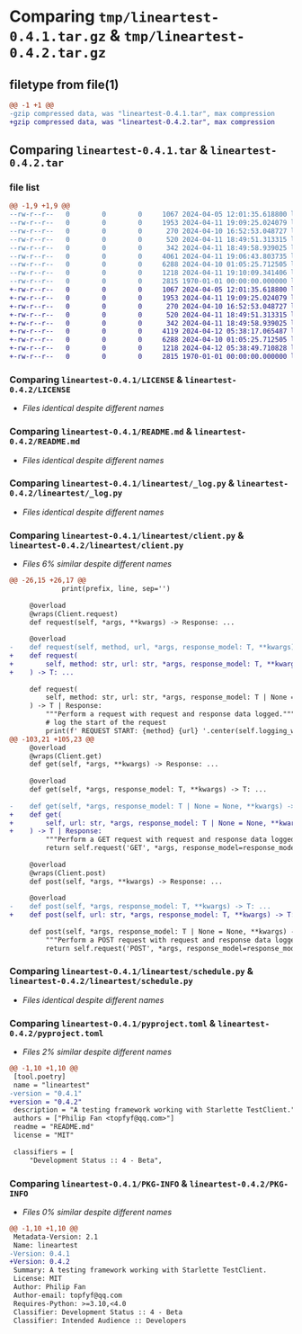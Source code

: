 # Comparing `tmp/lineartest-0.4.1.tar.gz` & `tmp/lineartest-0.4.2.tar.gz`

## filetype from file(1)

```diff
@@ -1 +1 @@
-gzip compressed data, was "lineartest-0.4.1.tar", max compression
+gzip compressed data, was "lineartest-0.4.2.tar", max compression
```

## Comparing `lineartest-0.4.1.tar` & `lineartest-0.4.2.tar`

### file list

```diff
@@ -1,9 +1,9 @@
--rw-r--r--   0        0        0     1067 2024-04-05 12:01:35.618800 lineartest-0.4.1/LICENSE
--rw-r--r--   0        0        0     1953 2024-04-11 19:09:25.024079 lineartest-0.4.1/README.md
--rw-r--r--   0        0        0      270 2024-04-10 16:52:53.048727 lineartest-0.4.1/lineartest/__init__.py
--rw-r--r--   0        0        0      520 2024-04-11 18:49:51.313315 lineartest-0.4.1/lineartest/_log.py
--rw-r--r--   0        0        0      342 2024-04-11 18:49:58.939025 lineartest-0.4.1/lineartest/_util.py
--rw-r--r--   0        0        0     4061 2024-04-11 19:06:43.803735 lineartest-0.4.1/lineartest/client.py
--rw-r--r--   0        0        0     6288 2024-04-10 01:05:25.712505 lineartest-0.4.1/lineartest/schedule.py
--rw-r--r--   0        0        0     1218 2024-04-11 19:10:09.341406 lineartest-0.4.1/pyproject.toml
--rw-r--r--   0        0        0     2815 1970-01-01 00:00:00.000000 lineartest-0.4.1/PKG-INFO
+-rw-r--r--   0        0        0     1067 2024-04-05 12:01:35.618800 lineartest-0.4.2/LICENSE
+-rw-r--r--   0        0        0     1953 2024-04-11 19:09:25.024079 lineartest-0.4.2/README.md
+-rw-r--r--   0        0        0      270 2024-04-10 16:52:53.048727 lineartest-0.4.2/lineartest/__init__.py
+-rw-r--r--   0        0        0      520 2024-04-11 18:49:51.313315 lineartest-0.4.2/lineartest/_log.py
+-rw-r--r--   0        0        0      342 2024-04-11 18:49:58.939025 lineartest-0.4.2/lineartest/_util.py
+-rw-r--r--   0        0        0     4119 2024-04-12 05:38:17.065487 lineartest-0.4.2/lineartest/client.py
+-rw-r--r--   0        0        0     6288 2024-04-10 01:05:25.712505 lineartest-0.4.2/lineartest/schedule.py
+-rw-r--r--   0        0        0     1218 2024-04-12 05:38:49.710828 lineartest-0.4.2/pyproject.toml
+-rw-r--r--   0        0        0     2815 1970-01-01 00:00:00.000000 lineartest-0.4.2/PKG-INFO
```

### Comparing `lineartest-0.4.1/LICENSE` & `lineartest-0.4.2/LICENSE`

 * *Files identical despite different names*

### Comparing `lineartest-0.4.1/README.md` & `lineartest-0.4.2/README.md`

 * *Files identical despite different names*

### Comparing `lineartest-0.4.1/lineartest/_log.py` & `lineartest-0.4.2/lineartest/_log.py`

 * *Files identical despite different names*

### Comparing `lineartest-0.4.1/lineartest/client.py` & `lineartest-0.4.2/lineartest/client.py`

 * *Files 6% similar despite different names*

```diff
@@ -26,15 +26,17 @@
             print(prefix, line, sep='')
 
     @overload
     @wraps(Client.request)
     def request(self, *args, **kwargs) -> Response: ...
 
     @overload
-    def request(self, method, url, *args, response_model: T, **kwargs) -> T: ...
+    def request(
+        self, method: str, url: str, *args, response_model: T, **kwargs
+    ) -> T: ...
 
     def request(
         self, method: str, url: str, *args, response_model: T | None = None, **kwargs
     ) -> T | Response:
         """Perform a request with request and response data logged."""
         # log the start of the request
         print(f' REQUEST START: {method} {url} '.center(self.logging_width, '-'))
@@ -103,21 +105,23 @@
     @overload
     @wraps(Client.get)
     def get(self, *args, **kwargs) -> Response: ...
 
     @overload
     def get(self, *args, response_model: T, **kwargs) -> T: ...
 
-    def get(self, *args, response_model: T | None = None, **kwargs) -> T | Response:
+    def get(
+        self, url: str, *args, response_model: T | None = None, **kwargs
+    ) -> T | Response:
         """Perform a GET request with request and response data logged."""
         return self.request('GET', *args, response_model=response_model, **kwargs)
 
     @overload
     @wraps(Client.post)
     def post(self, *args, **kwargs) -> Response: ...
 
     @overload
-    def post(self, *args, response_model: T, **kwargs) -> T: ...
+    def post(self, url: str, *args, response_model: T, **kwargs) -> T: ...
 
     def post(self, *args, response_model: T | None = None, **kwargs) -> T | Response:
         """Perform a POST request with request and response data logged."""
         return self.request('POST', *args, response_model=response_model, **kwargs)
```

### Comparing `lineartest-0.4.1/lineartest/schedule.py` & `lineartest-0.4.2/lineartest/schedule.py`

 * *Files identical despite different names*

### Comparing `lineartest-0.4.1/pyproject.toml` & `lineartest-0.4.2/pyproject.toml`

 * *Files 2% similar despite different names*

```diff
@@ -1,10 +1,10 @@
 [tool.poetry]
 name = "lineartest"
-version = "0.4.1"
+version = "0.4.2"
 description = "A testing framework working with Starlette TestClient."
 authors = ["Philip Fan <topfyf@qq.com>"]
 readme = "README.md"
 license = "MIT"
 
 classifiers = [
     "Development Status :: 4 - Beta",
```

### Comparing `lineartest-0.4.1/PKG-INFO` & `lineartest-0.4.2/PKG-INFO`

 * *Files 0% similar despite different names*

```diff
@@ -1,10 +1,10 @@
 Metadata-Version: 2.1
 Name: lineartest
-Version: 0.4.1
+Version: 0.4.2
 Summary: A testing framework working with Starlette TestClient.
 License: MIT
 Author: Philip Fan
 Author-email: topfyf@qq.com
 Requires-Python: >=3.10,<4.0
 Classifier: Development Status :: 4 - Beta
 Classifier: Intended Audience :: Developers
```

